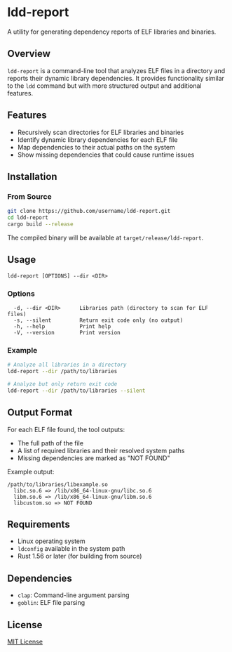 # ldd-report

A utility for generating dependency reports of ELF libraries and binaries.

## Overview

`ldd-report` is a command-line tool that analyzes ELF files in a directory and reports their dynamic library dependencies. It provides functionality similar to the `ldd` command but with more structured output and additional features.

## Features

- Recursively scan directories for ELF libraries and binaries
- Identify dynamic library dependencies for each ELF file
- Map dependencies to their actual paths on the system
- Show missing dependencies that could cause runtime issues

## Installation

### From Source

```bash
git clone https://github.com/username/ldd-report.git
cd ldd-report
cargo build --release
```

The compiled binary will be available at `target/release/ldd-report`.

## Usage

```
ldd-report [OPTIONS] --dir <DIR>
```

### Options

```
  -d, --dir <DIR>      Libraries path (directory to scan for ELF files)
  -s, --silent         Return exit code only (no output)
  -h, --help           Print help
  -V, --version        Print version
```

### Example

```bash
# Analyze all libraries in a directory
ldd-report --dir /path/to/libraries

# Analyze but only return exit code
ldd-report --dir /path/to/libraries --silent
```

## Output Format

For each ELF file found, the tool outputs:
- The full path of the file
- A list of required libraries and their resolved system paths
- Missing dependencies are marked as "NOT FOUND"

Example output:
```
/path/to/libraries/libexample.so
  libc.so.6 => /lib/x86_64-linux-gnu/libc.so.6
  libm.so.6 => /lib/x86_64-linux-gnu/libm.so.6
  libcustom.so => NOT FOUND
```

## Requirements

- Linux operating system
- `ldconfig` available in the system path
- Rust 1.56 or later (for building from source)

## Dependencies

- `clap`: Command-line argument parsing
- `goblin`: ELF file parsing

## License

[MIT License](LICENSE)
